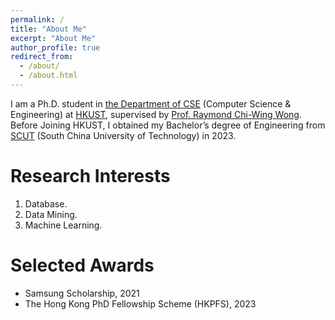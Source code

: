 ```yaml
---
permalink: /
title: "About Me"
excerpt: "About Me"
author_profile: true
redirect_from: 
  - /about/
  - /about.html
---
```



I am a Ph.D. student in [the Department of CSE](https://cse.hkust.edu.hk/) (Computer Science & Engineering) at [HKUST](https://hkust.edu.hk/), supervised by [Prof. Raymond Chi-Wing Wong](https://home.cse.ust.hk/~raywong/). Before Joining HKUST, I obtained my Bachelor’s degree of Engineering from [SCUT](https://www.scut.edu.cn/new/) (South China University of Technology) in 2023.

Research Interests
======
1. Database.
2. Data Mining.
3. Machine Learning.

Selected Awards
======
+ Samsung Scholarship, 2021
+ The Hong Kong PhD Fellowship Scheme (HKPFS), 2023
